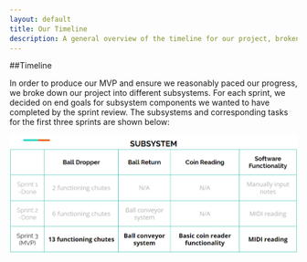 ```yaml
---
layout: default
title: Our Timeline
description: A general overview of the timeline for our project, broken down into sprints.
---
```


##Timeline

In order to produce our MVP and ensure we reasonably paced our progress, we broke down our project into different subsystems. For each sprint, we decided on end goals for subsystem components we wanted to have completed by the sprint review. The subsystems and corresponding tasks for the first three sprints are shown below:

![Project timeline.](media/timeline.png)
